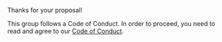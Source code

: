 Thanks for your proposal!

This group follows a Code of Conduct. In order to proceed, you need to read and agree to our [Code of Conduct](https://berlincodeofconduct.org/).
